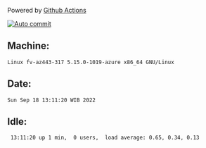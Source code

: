 Powered by [Github Actions](https://github.com/features/actions)

[![Auto commit](https://github.com/hiage/workstation/workflows/Auto%20commit/badge.svg)](https://github.com/hiage/workstation/actions?query=workflow%3A%22Auto+commit%22)

## Machine:
```
Linux fv-az443-317 5.15.0-1019-azure x86_64 GNU/Linux
```
## Date:
```
Sun Sep 18 13:11:20 WIB 2022
```
## Idle:
```
 13:11:20 up 1 min,  0 users,  load average: 0.65, 0.34, 0.13
```

